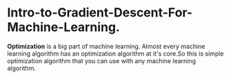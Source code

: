 # Intro-to-Gradient-Descent-For-Machine-Learning.
**Optimization** is a big part of machine learning. Almost every machine learning algorithm has an optimization algorithm at it's core.So this is simple optimization algorithm that you can use with any machine learning algorithm.
